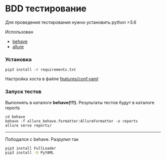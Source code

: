 # BDD тестирование

Для проведения тестирования нужно установить python >3.6

Использован  
- [behave](https://behave.readthedocs.io/en/stable/)
- [allure](https://docs.qameta.io/allure/)

### Установка
```shell script
pip3 install -r requirements.txt
```

Настройка хоста в файле [features/conf.yaml](features/conf.yaml)

### Запуск тестов

Выполнять в каталоге **behave(!!!)**. Результаты тестов будут в каталоге reports

````shell script
cd behave
behave -f allure_behave.formatter:AllureFormatter -o reports
allure serve reports/
````
---
Пободался с behave. Разрулил так

````bash
pip3 install FullLoader
pip3 install -U PyYAML
````

